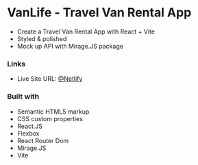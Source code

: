 # VanLife - Travel Van Rental App

- Create a Travel Van Rental App with React + Vite
- Styled & polished
- Mock up API with Mirage.JS package

### Links

- Live Site URL: [@Netlify]()

### Built with

- Semantic HTML5 markup
- CSS custom properties
- React.JS
- Flexbox
- React Router Dom
- Mirage.JS
- Vite
